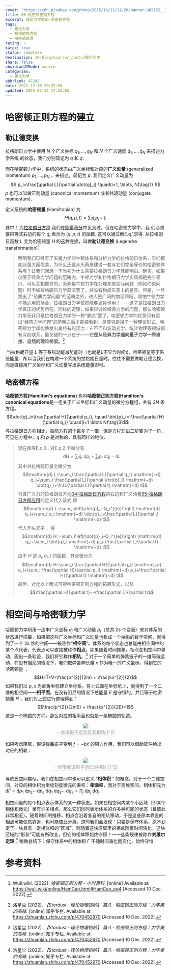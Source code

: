 ```yaml
---
cover: 'https://cdn.pixabay.com/photo/2015/10/11/11/20/banner-982162__340.jpg'
title: 06-哈密顿正则方程
excerpt: 理论力学笔记-哈密顿方程
tags:
  - 理论力学
  - 拉格朗日方程
  - 哈密顿原理
rating: ⭐
katex: true
status: complete
destination: 10-blog/source/_posts/理论力学
share: false
obsidianUIMode: source
categories:
  - 理论力学
abbrlink: 47243
date: 2022-12-10 20:37:50
updated: 2023-03-12 17:33:03
---
```


# 哈密顿正则方程的建立

## 勒让德变换
拉格朗日力学中使用 $N$ 个广义坐标 $q_1, \ldots, q_N$ 和 $N$ 个广义速度 $\dot{q}_1, \ldots, \dot{q}_N$ 来描述力学系统 的状态，我们分别简记为 $q$ 和 $\dot{q}$. 

而在哈密顿力学中，系统的状态由广义坐标和对应的**广义动量** (generalized momentum) $p_1, \ldots, p_N$ ，来描述，简记为 $p$. 我们定义广义动量为
$$
p_i=\frac{\partial L}{\partial \dot{q}_i} \quad(i=1, \ldots, N)\tag{1}
$$
$p$ 也可以叫做正则动量 (canonical momentum) 或者共轭动量 (conjugate momentum).

定义系统的**哈密顿量** (Hamiltonian) 为
$$
H(q, p, t)=\sum_i \dot{q}_i p_i-L\tag{2}
$$
其中 $L$ 为[拉格朗日方程](term/Theoretical_Physics/04-拉格朗日方程.md#拉格朗日方程) 我们在[能量积分](term/Theoretical_Physics/05-拉格朗日方程应用.md#能量积分)中见到过，但在哈密顿力学中，我 们必须要把等式右边的每个 $\dot{q}_i$ 表示为 $(q, p, t)$ 的函数. 这可以通过解E.q.1求得.
从拉格朗日函数 $L$ 变为哈密顿量 $H$ 的这种变换，叫做**勒让德变换** (Legendre transformation)[^1]

>明明我们已经有了矢量力学的牛顿体系和分析力学的拉格朗日体系，它们都如此强大而优美，为什么还要从头再来建设一套与它们完全等价的哈密顿体系呢？让我们回想一下当初为什么需要拉格朗日力学就能明白。确实，如果仅限于经典力学问题的范畴内，牛顿力学和拉格朗日力学实质都是完全等价、可以互相推导的，无非是牛顿力学在处理某些实际问题（例如约束问题）时不如拉格朗日力学简洁罢了，并没有构成实质上的差异。但是，一旦跳出了“经典力学问题”的范畴之外，进入更广阔的物理领域，哪怕牛顿力学不能适用的场合，拉格朗日力学依然能够发挥作用！——这才是拉格朗日力学真正的优势所在。同样的道理，如果只讨论经典力学的问题，那么哈密顿力学无非只是拉格朗日力学的一种“重述”罢了，哈密顿力学的优势只有跳出“经典力学问题”的范畴之后才能被看到。尽管只是换了一种理论形式，哈密顿力学却能焕发出其特有的活力：它不但和波动光学、统计物理等领域都有深刻联系，最关键的一点在于——**它是从经典力学通向量子力学一种直接、自然的理论桥梁。**[^2]

 当拉格朗日量 $L$ 等于系统动能减势能时（也就是L不显含时间t)，哈密顿量等于系统能量．所以当我们在构建一个系统的拉格朗日量时，往往不需要做勒让德变换，而是直接用广义坐标和广义动量写出系统能量即可。


## 哈密顿方程
**哈密顿方程(Hamilton's equations)** 也叫**哈密顿正则方程(Hamilton's canonical equations**是一组关于广义坐标和广义动量的微分方程组，共有 $2N$ 条方程。
$$\dot{q}_i=\frac{\partial H}{\partial p_i}, \quad \dot{p}_i=-\frac{\partial H}{\partial q_i} \quad(i=1 \ldots N)\tag{3}$$
与拉格朗日方程相比，虽然方程的个数多了一倍，但是方程却由二阶变为了一阶．可见在方程中，$q$ 和 $p$ 是对称的，具有同样的地位．

 > 现在推导E.q.3 . 对E.q.2 全微分有$$\mathrm{d} H=\sum_i \dot{q}_i \mathrm{~d} p_i+\sum_i p_i \mathrm{~d} \dot{q}_i-\mathrm{d} L$$
    其中对拉格朗日量全微分为$$\mathrm{d} L=\sum_i \frac{\partial L}{\partial q_i} \mathrm{~d} q_i+\sum_i \frac{\partial L}{\partial \dot{q}_i} \mathrm{~d} \dot{q}_i+\frac{\partial L}{\partial t} \mathrm{~d} t$$
    将含广义力的拉格朗日方程[04-拉格朗日方程](public/Theoretical%20Physics/04-拉格朗日方程.md)的右边和广义动量[05-拉格朗日方程应用](public/Theoretical%20Physics/05-拉格朗日方程应用.md)的定义代入该式,得$$\mathrm{d} L=\sum_i\left(\dot{p}_i-Q_i^{(e)}\right) \mathrm{d} q_i+\sum_i p_i \mathrm{~d} \dot{q}_i+\frac{\partial L}{\partial t} \mathrm{~d} t$$
    代入开头式子 ，得$$\mathrm{d} H=-\sum_i\left(\dot{p}_i-Q_i^{(e)}\right) \mathrm{d} q_i+\sum_i \dot{q}_i \mathrm{~d} p_i-\frac{\partial L}{\partial t} \mathrm{~d} t$$
    由于 $H$ 是 $p_i, q_i, t$ 的函数，其全微分为$$\mathrm{d} H=\sum_i \frac{\partial H}{\partial q_i} \mathrm{~d} q_i+\sum_i \frac{\partial H}{\partial p_i} \mathrm{~d} p_i+\frac{\partial H}{\partial t} \mathrm{~d} t$$最后，对比以上两式可得哈密顿正则方程的拓展形式，以及$$\frac{\partial H}{\partial t}=-\frac{\partial L}{\partial t}$$

# 相空间与哈密顿力学
哈密顿力学利用一连串广义坐标 $q_j$ 和广义动量 $p_j$（总共 $2s$ 个变量）来对体系的状态进行描摹，如果把这些广义坐标和广义动量也张成一个抽象的数学空间，就得到了一个 $2s$ 维的空间——被称作“**相空间**”。体系的每个状态也总能由相空间中的某个点代表，代表点可以直接被称作**相点**。如果随着时间推移，相点在相空间中移动，画出一条轨迹，我们将它称作**相轨**。[^2]
对于一个简单的弹簧振子的一维简谐运动，在没有阻尼的情况下，我们取弹簧伸长量 $x$ 作为唯一的广义坐标，得到它的哈密顿量 ：$$H=T+V=\frac{p^{2}}{2m} + \frac{kx^{2}}{2}$$
如果我们以 $p,x$ 为直角坐标建立坐标系，将上式画在坐标纸上，就得到了一个二维的相空间——**相平面**。在没有阻尼的情况下总能量 $E$ 是守恒的，并且等于哈密顿量 $H$ ，我们对上式进行整理得到：$$\frac{p^{2}}{2mE} + \frac{kx^{2}}{2E}=1$$
这是一个椭圆的方程，那么对应的相平面也就是一条椭圆的轨迹。

<center>
    <img style="border-radius: 0.3125em;
    box-shadow: 0 2px 4px 0 rgba(34,36,38,.12),0 2px 10px 0 rgba(34,36,38,.08);"
    src="https://i.imgur.com/hmGG2LB.png">
    <br>
    <div style="color:orange; border-bottom: 1px solid #d9d9d9;
    display: inline-block;
    color: #999;
    padding: 2px;">一维谐振子运动及其相轨|[^2]
    </div>
</center>

如果考虑阻尼，假设弹簧振子受到 $f=-b\dot{x}$ 的阻力作用，我们可以借助软件绘出对应的相轨：

<center>
    <img style="border-radius: 0.3125em;
    box-shadow: 0 2px 4px 0 rgba(34,36,38,.12),0 2px 10px 0 rgba(34,36,38,.08);"
    src="https://i.imgur.com/SfIwIMz.png">
    <br>
    <div style="color:orange; border-bottom: 1px solid #d9d9d9;
    display: inline-block;
    color: #999;
    padding: 2px;">一维阻尼谐振子运动的相轨 |[^2]
    </div>
</center>

与欧氏空间类似，我们在相空间中也可以定义 “**相体积** ” 的概念。对于一个二维空间，对应的相体积为坐标刻度微元的乘积：**相面积**，而对于高维空间，相体积元为$\mathrm{d} \Gamma=\mathrm{d} p_1 \mathrm{~d} p_2 \cdots \mathrm{d} p_s \mathrm{~d} q_1 \mathrm{~d} q_2 \cdots \mathrm{d} q_s=\prod_j \mathrm{~d} p_j \mathrm{~d} q_j$ 

相空间里的每个相点表示体系的某一种状态。如果在相空间内某个小区域（即某个相体积微元）里有许多相点，那么它们同时表示体系的许多种可能的状态（且彼此非常相近）。随着时间的推移，相点会沿着各自的相轨移动，于是这些原本靠近的相点可能依然靠近，也可能彼此分离。这时我们会发现：只要是保守体系，原本划定了一块具有一定相体积的“区域”，则随着这块区域里的相点随着时间演化，这块区域的“形状”可能有所改变，但它的相体积始终守恒！——这条规律被称作**刘维尔定理** [^2] 稍微总结下：保守体系中的相体积 $\Gamma$ 不随时间演化而变化，始终守恒.


# 参考资料

[^1]: Wuli.wiki. (2022). _哈密顿正则方程 - 小时百科_. [online] Available at: https://wuli.wiki/online/HamCan.html#HamCan_eq4 [Accessed 10 Dec. 2022].
[^2]: 洛星尘 (2022). _【Stardust · 理论物理初阶】 篇八 · 哈密顿正则方程：力学美的高峰_. [online] 知乎专栏. Available at: https://zhuanlan.zhihu.com/p/470452970 [Accessed 10 Dec. 2022].